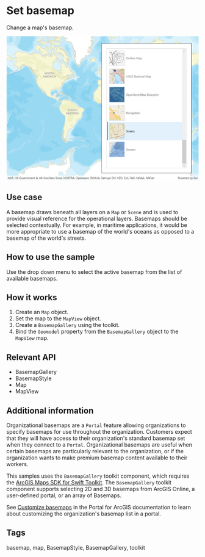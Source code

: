 # Set basemap

Change a map's basemap.

![Image of Set basemap sample](SetBasemap.jpg)

## Use case

A basemap draws beneath all layers on a `Map` or `Scene` and is used to provide visual reference for the operational layers. Basemaps should be selected contextually. For example, in maritime applications, it would be more appropriate to use a basemap of the world's oceans as opposed to a basemap of the world's streets.

## How to use the sample

Use the drop down menu to select the active basemap from the list of available basemaps.

## How it works

1. Create an `Map` object.
2. Set the map to the `MapView` object.
3. Create a `BasemapGallery` using the toolkit.
4. Bind the `Geomodel` property from the `BasemapGallery` object to the `MapView` map.

## Relevant API

* BasemapGallery
* BasemapStyle
* Map
* MapView

## Additional information

Organizational basemaps are a `Portal` feature allowing organizations to specify basemaps for use throughout the organization. Customers expect that they will have access to their organization's standard basemap set when they connect to a `Portal`. Organizational basemaps are useful when certain basemaps are particularly relevant to the organization, or if the organization wants to make premium basemap content available to their workers.

This samples uses the `BasemapGallery` toolkit component, which requires the [ArcGIS Maps SDK for Swift Toolkit](https://github.com/Esri/arcgis-maps-sdk-swift-toolkit). The `BasemapGallery` toolkit component supports selecting 2D and 3D basemaps from ArcGIS Online, a user-defined portal, or an array of Basemaps.

See [Customize basemaps](https://enterprise.arcgis.com/en/portal/latest/administer/windows/customize-basemaps.htm) in the Portal for ArcGIS documentation to learn about customizing the organization's basemap list in a portal.

## Tags

basemap, map, BasemapStyle, BasemapGallery, toolkit
